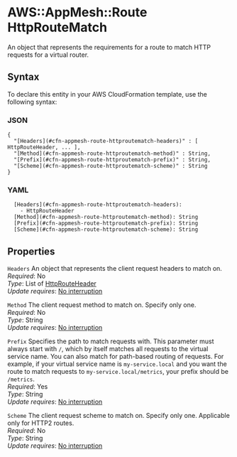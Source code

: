 # AWS::AppMesh::Route HttpRouteMatch<a name="aws-properties-appmesh-route-httproutematch"></a>

An object that represents the requirements for a route to match HTTP requests for a virtual router\.

## Syntax<a name="aws-properties-appmesh-route-httproutematch-syntax"></a>

To declare this entity in your AWS CloudFormation template, use the following syntax:

### JSON<a name="aws-properties-appmesh-route-httproutematch-syntax.json"></a>

```
{
  "[Headers](#cfn-appmesh-route-httproutematch-headers)" : [ HttpRouteHeader, ... ],
  "[Method](#cfn-appmesh-route-httproutematch-method)" : String,
  "[Prefix](#cfn-appmesh-route-httproutematch-prefix)" : String,
  "[Scheme](#cfn-appmesh-route-httproutematch-scheme)" : String
}
```

### YAML<a name="aws-properties-appmesh-route-httproutematch-syntax.yaml"></a>

```
  [Headers](#cfn-appmesh-route-httproutematch-headers): 
    - HttpRouteHeader
  [Method](#cfn-appmesh-route-httproutematch-method): String
  [Prefix](#cfn-appmesh-route-httproutematch-prefix): String
  [Scheme](#cfn-appmesh-route-httproutematch-scheme): String
```

## Properties<a name="aws-properties-appmesh-route-httproutematch-properties"></a>

`Headers`  <a name="cfn-appmesh-route-httproutematch-headers"></a>
An object that represents the client request headers to match on\.  
*Required*: No  
*Type*: List of [HttpRouteHeader](aws-properties-appmesh-route-httprouteheader.md)  
*Update requires*: [No interruption](https://docs.aws.amazon.com/AWSCloudFormation/latest/UserGuide/using-cfn-updating-stacks-update-behaviors.html#update-no-interrupt)

`Method`  <a name="cfn-appmesh-route-httproutematch-method"></a>
The client request method to match on\. Specify only one\.  
*Required*: No  
*Type*: String  
*Update requires*: [No interruption](https://docs.aws.amazon.com/AWSCloudFormation/latest/UserGuide/using-cfn-updating-stacks-update-behaviors.html#update-no-interrupt)

`Prefix`  <a name="cfn-appmesh-route-httproutematch-prefix"></a>
Specifies the path to match requests with\. This parameter must always start with `/`, which by itself matches all requests to the virtual service name\. You can also match for path\-based routing of requests\. For example, if your virtual service name is `my-service.local` and you want the route to match requests to `my-service.local/metrics`, your prefix should be `/metrics`\.  
*Required*: Yes  
*Type*: String  
*Update requires*: [No interruption](https://docs.aws.amazon.com/AWSCloudFormation/latest/UserGuide/using-cfn-updating-stacks-update-behaviors.html#update-no-interrupt)

`Scheme`  <a name="cfn-appmesh-route-httproutematch-scheme"></a>
The client request scheme to match on\. Specify only one\. Applicable only for HTTP2 routes\.  
*Required*: No  
*Type*: String  
*Update requires*: [No interruption](https://docs.aws.amazon.com/AWSCloudFormation/latest/UserGuide/using-cfn-updating-stacks-update-behaviors.html#update-no-interrupt)